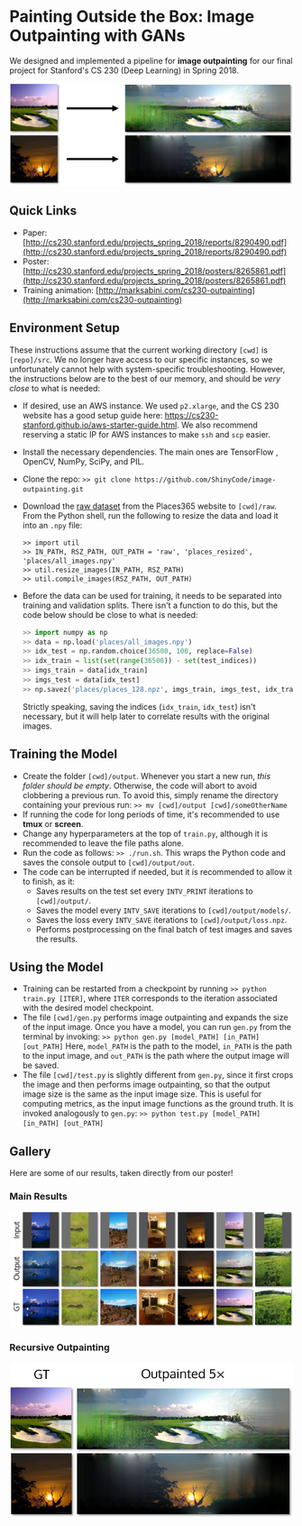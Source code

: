 # Painting Outside the Box: Image Outpainting with GANs

We designed and implemented a pipeline for **image outpainting** for our final project for Stanford's CS 230 (Deep Learning) in Spring 2018.

![Outpainting](etc/outpainting.png)

## Quick Links

* Paper: [http://cs230.stanford.edu/projects_spring_2018/reports/8290490.pdf](http://cs230.stanford.edu/projects_spring_2018/reports/8290490.pdf)
* Poster: [http://cs230.stanford.edu/projects_spring_2018/posters/8265861.pdf](http://cs230.stanford.edu/projects_spring_2018/posters/8265861.pdf)
* Training animation: [http://marksabini.com/cs230-outpainting](http://marksabini.com/cs230-outpainting)

## Environment Setup

These instructions assume that the current working directory `[cwd]` is `[repo]/src`. We no longer have access to our specific instances, so we unfortunately cannot help with system-specific troubleshooting. However, the instructions below are to the best of our memory, and should be *very close* to what is needed:

* If desired, use an AWS instance. We used `p2.xlarge`, and the CS 230 website has a good setup guide here: https://cs230-stanford.github.io/aws-starter-guide.html. We also recommend reserving a static IP for AWS instances to make `ssh` and `scp` easier.


* Install the necessary dependencies. The main ones are TensorFlow , OpenCV, NumPy, SciPy, and PIL.

* Clone the repo: `>> git clone https://github.com/ShinyCode/image-outpainting.git`

* Download the [raw dataset](http://data.csail.mit.edu/places/places365/val_256.tar) from the Places365 website to `[cwd]/raw`. From the Python shell, run the following to resize the data and load it into an `.npy` file:

  ```
  >> import util
  >> IN_PATH, RSZ_PATH, OUT_PATH = 'raw', 'places_resized', 'places/all_images.npy'
  >> util.resize_images(IN_PATH, RSZ_PATH)
  >> util.compile_images(RSZ_PATH, OUT_PATH)
  ```

* Before the data can be used for training, it needs to be separated into training and validation splits. There isn't a function to do this, but the code below should be close to what is needed:

  ```python
  >> import numpy as np
  >> data = np.load('places/all_images.npy')
  >> idx_test = np.random.choice(36500, 100, replace=False)
  >> idx_train = list(set(range(36500)) - set(test_indices))
  >> imgs_train = data[idx_train]
  >> imgs_test = data[idx_test]
  >> np.savez('places/places_128.npz', imgs_train, imgs_test, idx_train, idx_test)
  ```

  Strictly speaking, saving the indices (`idx_train`, `idx_test`) isn't necessary, but it will help later to correlate results with the original images.

## Training the Model

* Create the folder `[cwd]/output`. Whenever you start a new run, *this folder should be empty*. Otherwise, the code will abort to avoid clobbering a previous run. To avoid this, simply rename the directory containing your previous run:
  `>> mv [cwd]/output [cwd]/someOtherName`
* If running the code for long periods of time, it's recommended to use **tmux** or **screen**. 
* Change any hyperparameters at the top of `train.py`, although it is recommended to leave the file paths alone.
* Run the code as follows: `>> ./run.sh`. This wraps the Python code and saves the console output to `[cwd]/output/out`.
* The code can be interrupted if needed, but it is recommended to allow it to finish, as it:
  * Saves results on the test set every `INTV_PRINT` iterations to `[cwd]/output/`.
  * Saves the model every `INTV_SAVE` iterations to `[cwd]/output/models/`.
  * Saves the loss every `INTV_SAVE` iterations to `[cwd]/output/loss.npz`.
  * Performs postprocessing on the final batch of test images and saves the results.

## Using the Model

* Training can be restarted from a checkpoint by running `>> python train.py [ITER]`, where `ITER` corresponds to the iteration associated with the desired model checkpoint.
* The file `[cwd]/gen.py` performs image outpainting and expands the size of the input image. Once you have a model, you can run `gen.py` from the terminal by invoking: 
  `>> python gen.py [model_PATH] [in_PATH] [out_PATH]`
  Here, `model_PATH` is the path to the model, `in_PATH` is the path to the input image, and `out_PATH` is the path where the output image will be saved.
* The file `[cwd]/test.py` is slightly different from `gen.py`, since it first crops the image and then performs image outpainting, so that the output image size is the same as the input image size. This is useful for computing metrics, as the input image functions as the ground truth. It is invoked analogously to `gen.py`:
  `>> python test.py [model_PATH][in_PATH] [out_PATH]`

## Gallery

Here are some of our results, taken directly from our poster!

### Main Results

![Main outpainting results](etc/results.png)

### Recursive Outpainting

![Recursive outpainting](etc/recursive.png)
